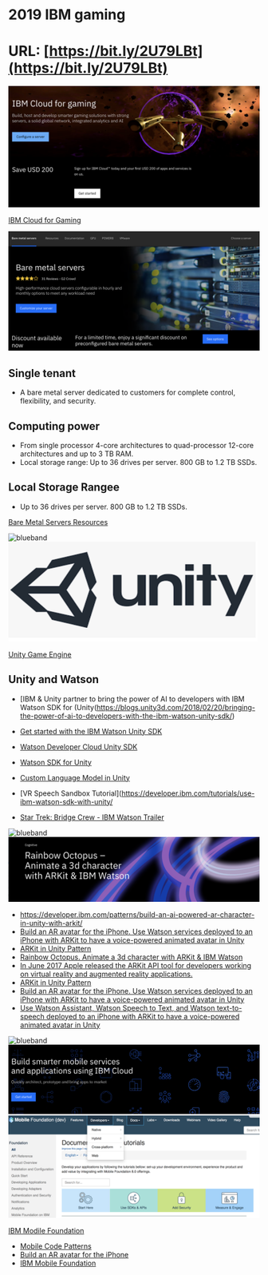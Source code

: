 # 2019 IBM gaming

# URL: [https://bit.ly/2U79LBt](https://bit.ly/2U79LBt)

<img src="IBMGame.png">

[IBM Cloud for Gaming](https://www.ibm.com/cloud/gaming)

<img src="BareMetal.png">

## Single tenant
* A bare metal server dedicated to customers for complete control, flexibility, and security.

## Computing power
* From single processor 4-core architectures to quad-processor 12-core architectures and up to 3 TB RAM.
* Local storage range: Up to 36 drives per server. 800 GB to 1.2 TB SSDs.

## Local Storage Rangee
* Up to 36 drives per server. 800 GB to 1.2 TB SSDs.

[Bare Metal Servers Resources](https://www.ibm.com/cloud/bare-metal-servers/resources)

<img src="https://farm5.staticflickr.com/4503/37148677233_71edc5a37b_o.png" width="1041" height="53" alt="blueband">

<img src="unity.png" height="200" width="500">

[Unity Game Engine](https://unity.com)


## Unity and Watson

* [IBM & Unity partner to bring the power of AI to developers with IBM Watson SDK for (Unity(https://blogs.unity3d.com/2018/02/20/bringing-the-power-of-ai-to-developers-with-the-ibm-watson-unity-sdk/)
* [Get started with the IBM Watson Unity SDK](https://developer.ibm.com/tutorials/use-ibm-watson-sdk-with-unity/)
* [Watson Developer Cloud Unity SDK](https://github.com/watson-developer-cloud/unity-sdk)
* [Watson SDK for Unity](https://github.com/watson-developer-cloud/unity-sdk)
* [Custom Language Model in Unity](https://developer.ibm.com/tutorials/watson-speech-to-text-custom-language-model/)
* [VR Speech Sandbox Tutorial](https://developer.ibm.com/tutorials/use-ibm-watson-sdk-with-unity/ 

* [Star Trek: Bridge Crew - IBM Watson Trailer](https://youtu.be/6hDkkELJTZU)

<img src="https://farm5.staticflickr.com/4503/37148677233_71edc5a37b_o.png" width="1041" height="53" alt="blueband">

<img src="ARKit.png">

* https://developer.ibm.com/patterns/build-an-ai-powered-ar-character-in-unity-with-arkit/
* [Build an AR avatar for the iPhone. Use Watson services deployed to an iPhone with ARKit to have a voice-powered animated avatar in Unity](https://developer.ibm.com/patterns/build-an-ai-powered-ar-character-in-unity-with-arkit/)
* [ARKit in Unity Pattern](https://developer.ibm.com/patterns/build-an-ai-powered-ar-character-in-unity-with-arkit/)
* [Rainbow Octopus. Animate a 3d character with ARKit & IBM Watson](https://www.ibm.com/blogs/emerging-technology/rainbow-octopus/) 
* [In June 2017 Apple released the ARKit API tool for developers working on virtual reality and augmented reality applications.](https://developer.apple.com/arkit/)
* [ARKit in Unity Pattern](https://developer.ibm.com/patterns/build-an-ai-powered-ar-character-in-unity-with-arkit/)
* [Build an AR avatar for the iPhone. Use Watson services deployed to an iPhone with ARKit to have a voice-powered animated avatar in Unity](https://developer.ibm.com/patterns/build-an-ai-powered-ar-character-in-unity-with-arkit/)
* [Use Watson Assistant, Watson Speech to Text, and Watson text-to-speech deployed to an iPhone with ARKit to have a voice-powered animated avatar in Unity](https://developer.ibm.com/tutorials/watson-speech-to-text-custom-language-model/)

<img src="https://farm5.staticflickr.com/4503/37148677233_71edc5a37b_o.png" width="1041" height="53" alt="blueband">

<img src="mobile.png">

<img src="mobilefoundation.png">

[IBM Modile Foundation](https://console.bluemix.net/catalog/services/mobile-foundation)

* [Mobile Code Patterns](https://developer.ibm.com/patterns/category/mobile/)
* [Build an AR avatar for the iPhone](https://developer.ibm.com/patterns/build-an-ai-powered-ar-character-in-unity-with-arkit/)
* [IBM Mobile Foundation](https://console.bluemix.net/catalog/services/mobile-foundation)
